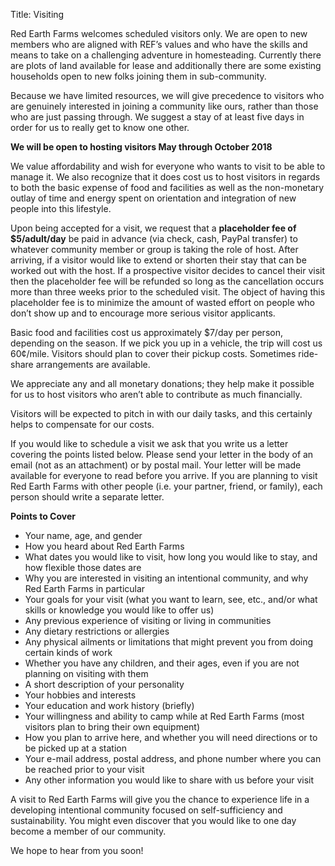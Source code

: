 Title: Visiting

Red Earth Farms welcomes scheduled visitors only. We are open to new members who are aligned with REF’s values and who have the skills and means to take on a challenging adventure in homesteading. Currently there are plots of land available for lease and additionally there are some existing households open to new folks joining them in sub-community.

Because we have limited resources, we will give precedence to visitors who are genuinely interested in joining a community like ours, rather than those who are just passing through. We suggest a stay of at least five days in order for us to really get to know one other.

**We will be open to hosting visitors May through October 2018**

We value affordability and wish for everyone who wants to visit to be able to manage it. We also recognize that it does cost us to host visitors in regards to both the basic expense of food and facilities as well as the non-monetary outlay of time and energy spent on orientation and integration of new people into this lifestyle.

Upon being accepted for a visit, we request that a **placeholder fee of $5/adult/day** be paid in advance (via check, cash, PayPal transfer) to whatever community member or group is taking the role of host. After arriving, if a visitor would like to extend or shorten their stay that can be worked out with the host. If a prospective visitor decides to cancel their visit then the placeholder fee will be refunded so long as the cancellation occurs more than three weeks prior to the scheduled visit. The object of having this placeholder fee is to minimize the amount of wasted effort on people who don’t show up and to encourage more serious visitor applicants.

Basic food and facilities cost us approximately $7/day per person, depending on the season. If we pick you up in a vehicle, the trip will cost us 60¢/mile. Visitors should plan to cover their pickup costs. Sometimes ride-share arrangements are available.

We appreciate any and all monetary donations; they help make it possible for us to host visitors who aren’t able to contribute as much financially.

Visitors will be expected to pitch in with our daily tasks, and this certainly helps to compensate for our costs.

If you would like to schedule a visit we ask that you write us a letter covering the points listed below. Please send your letter in the body of an email (not as an attachment) or by postal mail. Your letter will be made available for everyone to read before you arrive. If you are planning to visit Red Earth Farms with other people (i.e. your partner, friend, or family), each person should write a separate letter.

**Points to Cover**

* Your name, age, and gender
* How you heard about Red Earth Farms
* What dates you would like to visit, how long you would like to stay, and how flexible those dates are
* Why you are interested in visiting an intentional community, and why Red Earth Farms in particular
* Your goals for your visit (what you want to learn, see, etc., and/or what skills or knowledge you would like to offer us)
* Any previous experience of visiting or living in communities
* Any dietary restrictions or allergies
* Any physical ailments or limitations that might prevent you from doing certain kinds of work
* Whether you have any children, and their ages, even if you are not planning on visiting with them
* A short description of your personality
* Your hobbies and interests
* Your education and work history (briefly)
* Your willingness and ability to camp while at Red Earth Farms (most visitors plan to bring their own equipment)
* How you plan to arrive here, and whether you will need directions or to be picked up at a station
* Your e-mail address, postal address, and phone number where you can be reached prior to your visit
* Any other information you would like to share with us before your visit

A visit to Red Earth Farms will give you the chance to experience life in a developing intentional community focused on self-sufficiency and sustainability. You might even discover that you would like to one day become a member of our community.

We hope to hear from you soon!
